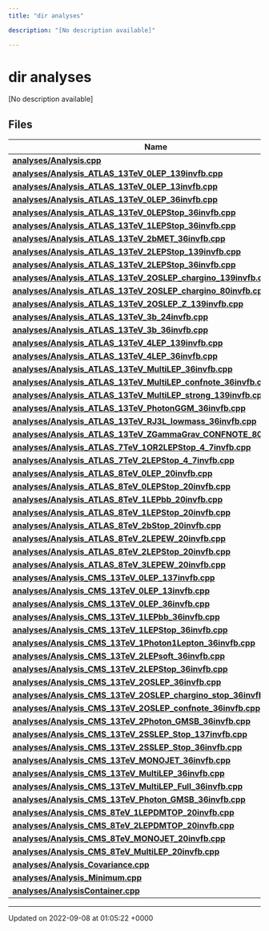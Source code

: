 ```yaml
---
title: "dir analyses"

description: "[No description available]"

---
```


# dir analyses

[No description available]

## Files

| Name           |
| -------------- |
| **[analyses/Analysis.cpp](/documentation/code/files/analysis_8cpp/)**  |
| **[analyses/Analysis_ATLAS_13TeV_0LEP_139invfb.cpp](/documentation/code/files/analysis__atlas__13tev__0lep__139invfb_8cpp/)**  |
| **[analyses/Analysis_ATLAS_13TeV_0LEP_13invfb.cpp](/documentation/code/files/analysis__atlas__13tev__0lep__13invfb_8cpp/)**  |
| **[analyses/Analysis_ATLAS_13TeV_0LEP_36invfb.cpp](/documentation/code/files/analysis__atlas__13tev__0lep__36invfb_8cpp/)**  |
| **[analyses/Analysis_ATLAS_13TeV_0LEPStop_36invfb.cpp](/documentation/code/files/analysis__atlas__13tev__0lepstop__36invfb_8cpp/)**  |
| **[analyses/Analysis_ATLAS_13TeV_1LEPStop_36invfb.cpp](/documentation/code/files/analysis__atlas__13tev__1lepstop__36invfb_8cpp/)**  |
| **[analyses/Analysis_ATLAS_13TeV_2bMET_36invfb.cpp](/documentation/code/files/analysis__atlas__13tev__2bmet__36invfb_8cpp/)**  |
| **[analyses/Analysis_ATLAS_13TeV_2LEPStop_139invfb.cpp](/documentation/code/files/analysis__atlas__13tev__2lepstop__139invfb_8cpp/)**  |
| **[analyses/Analysis_ATLAS_13TeV_2LEPStop_36invfb.cpp](/documentation/code/files/analysis__atlas__13tev__2lepstop__36invfb_8cpp/)**  |
| **[analyses/Analysis_ATLAS_13TeV_2OSLEP_chargino_139invfb.cpp](/documentation/code/files/analysis__atlas__13tev__2oslep__chargino__139invfb_8cpp/)**  |
| **[analyses/Analysis_ATLAS_13TeV_2OSLEP_chargino_80invfb.cpp](/documentation/code/files/analysis__atlas__13tev__2oslep__chargino__80invfb_8cpp/)**  |
| **[analyses/Analysis_ATLAS_13TeV_2OSLEP_Z_139invfb.cpp](/documentation/code/files/analysis__atlas__13tev__2oslep__z__139invfb_8cpp/)**  |
| **[analyses/Analysis_ATLAS_13TeV_3b_24invfb.cpp](/documentation/code/files/analysis__atlas__13tev__3b__24invfb_8cpp/)**  |
| **[analyses/Analysis_ATLAS_13TeV_3b_36invfb.cpp](/documentation/code/files/analysis__atlas__13tev__3b__36invfb_8cpp/)**  |
| **[analyses/Analysis_ATLAS_13TeV_4LEP_139invfb.cpp](/documentation/code/files/analysis__atlas__13tev__4lep__139invfb_8cpp/)**  |
| **[analyses/Analysis_ATLAS_13TeV_4LEP_36invfb.cpp](/documentation/code/files/analysis__atlas__13tev__4lep__36invfb_8cpp/)**  |
| **[analyses/Analysis_ATLAS_13TeV_MultiLEP_36invfb.cpp](/documentation/code/files/analysis__atlas__13tev__multilep__36invfb_8cpp/)**  |
| **[analyses/Analysis_ATLAS_13TeV_MultiLEP_confnote_36invfb.cpp](/documentation/code/files/analysis__atlas__13tev__multilep__confnote__36invfb_8cpp/)**  |
| **[analyses/Analysis_ATLAS_13TeV_MultiLEP_strong_139invfb.cpp](/documentation/code/files/analysis__atlas__13tev__multilep__strong__139invfb_8cpp/)**  |
| **[analyses/Analysis_ATLAS_13TeV_PhotonGGM_36invfb.cpp](/documentation/code/files/analysis__atlas__13tev__photonggm__36invfb_8cpp/)**  |
| **[analyses/Analysis_ATLAS_13TeV_RJ3L_lowmass_36invfb.cpp](/documentation/code/files/analysis__atlas__13tev__rj3l__lowmass__36invfb_8cpp/)**  |
| **[analyses/Analysis_ATLAS_13TeV_ZGammaGrav_CONFNOTE_80invfb.cpp](/documentation/code/files/analysis__atlas__13tev__zgammagrav__confnote__80invfb_8cpp/)**  |
| **[analyses/Analysis_ATLAS_7TeV_1OR2LEPStop_4_7invfb.cpp](/documentation/code/files/analysis__atlas__7tev__1or2lepstop__4__7invfb_8cpp/)**  |
| **[analyses/Analysis_ATLAS_7TeV_2LEPStop_4_7invfb.cpp](/documentation/code/files/analysis__atlas__7tev__2lepstop__4__7invfb_8cpp/)**  |
| **[analyses/Analysis_ATLAS_8TeV_0LEP_20invfb.cpp](/documentation/code/files/analysis__atlas__8tev__0lep__20invfb_8cpp/)**  |
| **[analyses/Analysis_ATLAS_8TeV_0LEPStop_20invfb.cpp](/documentation/code/files/analysis__atlas__8tev__0lepstop__20invfb_8cpp/)**  |
| **[analyses/Analysis_ATLAS_8TeV_1LEPbb_20invfb.cpp](/documentation/code/files/analysis__atlas__8tev__1lepbb__20invfb_8cpp/)**  |
| **[analyses/Analysis_ATLAS_8TeV_1LEPStop_20invfb.cpp](/documentation/code/files/analysis__atlas__8tev__1lepstop__20invfb_8cpp/)**  |
| **[analyses/Analysis_ATLAS_8TeV_2bStop_20invfb.cpp](/documentation/code/files/analysis__atlas__8tev__2bstop__20invfb_8cpp/)**  |
| **[analyses/Analysis_ATLAS_8TeV_2LEPEW_20invfb.cpp](/documentation/code/files/analysis__atlas__8tev__2lepew__20invfb_8cpp/)**  |
| **[analyses/Analysis_ATLAS_8TeV_2LEPStop_20invfb.cpp](/documentation/code/files/analysis__atlas__8tev__2lepstop__20invfb_8cpp/)**  |
| **[analyses/Analysis_ATLAS_8TeV_3LEPEW_20invfb.cpp](/documentation/code/files/analysis__atlas__8tev__3lepew__20invfb_8cpp/)**  |
| **[analyses/Analysis_CMS_13TeV_0LEP_137invfb.cpp](/documentation/code/files/analysis__cms__13tev__0lep__137invfb_8cpp/)**  |
| **[analyses/Analysis_CMS_13TeV_0LEP_13invfb.cpp](/documentation/code/files/analysis__cms__13tev__0lep__13invfb_8cpp/)**  |
| **[analyses/Analysis_CMS_13TeV_0LEP_36invfb.cpp](/documentation/code/files/analysis__cms__13tev__0lep__36invfb_8cpp/)**  |
| **[analyses/Analysis_CMS_13TeV_1LEPbb_36invfb.cpp](/documentation/code/files/analysis__cms__13tev__1lepbb__36invfb_8cpp/)**  |
| **[analyses/Analysis_CMS_13TeV_1LEPStop_36invfb.cpp](/documentation/code/files/analysis__cms__13tev__1lepstop__36invfb_8cpp/)**  |
| **[analyses/Analysis_CMS_13TeV_1Photon1Lepton_36invfb.cpp](/documentation/code/files/analysis__cms__13tev__1photon1lepton__36invfb_8cpp/)**  |
| **[analyses/Analysis_CMS_13TeV_2LEPsoft_36invfb.cpp](/documentation/code/files/analysis__cms__13tev__2lepsoft__36invfb_8cpp/)**  |
| **[analyses/Analysis_CMS_13TeV_2LEPStop_36invfb.cpp](/documentation/code/files/analysis__cms__13tev__2lepstop__36invfb_8cpp/)**  |
| **[analyses/Analysis_CMS_13TeV_2OSLEP_36invfb.cpp](/documentation/code/files/analysis__cms__13tev__2oslep__36invfb_8cpp/)**  |
| **[analyses/Analysis_CMS_13TeV_2OSLEP_chargino_stop_36invfb.cpp](/documentation/code/files/analysis__cms__13tev__2oslep__chargino__stop__36invfb_8cpp/)**  |
| **[analyses/Analysis_CMS_13TeV_2OSLEP_confnote_36invfb.cpp](/documentation/code/files/analysis__cms__13tev__2oslep__confnote__36invfb_8cpp/)**  |
| **[analyses/Analysis_CMS_13TeV_2Photon_GMSB_36invfb.cpp](/documentation/code/files/analysis__cms__13tev__2photon__gmsb__36invfb_8cpp/)**  |
| **[analyses/Analysis_CMS_13TeV_2SSLEP_Stop_137invfb.cpp](/documentation/code/files/analysis__cms__13tev__2sslep__stop__137invfb_8cpp/)**  |
| **[analyses/Analysis_CMS_13TeV_2SSLEP_Stop_36invfb.cpp](/documentation/code/files/analysis__cms__13tev__2sslep__stop__36invfb_8cpp/)**  |
| **[analyses/Analysis_CMS_13TeV_MONOJET_36invfb.cpp](/documentation/code/files/analysis__cms__13tev__monojet__36invfb_8cpp/)**  |
| **[analyses/Analysis_CMS_13TeV_MultiLEP_36invfb.cpp](/documentation/code/files/analysis__cms__13tev__multilep__36invfb_8cpp/)**  |
| **[analyses/Analysis_CMS_13TeV_MultiLEP_Full_36invfb.cpp](/documentation/code/files/analysis__cms__13tev__multilep__full__36invfb_8cpp/)**  |
| **[analyses/Analysis_CMS_13TeV_Photon_GMSB_36invfb.cpp](/documentation/code/files/analysis__cms__13tev__photon__gmsb__36invfb_8cpp/)**  |
| **[analyses/Analysis_CMS_8TeV_1LEPDMTOP_20invfb.cpp](/documentation/code/files/analysis__cms__8tev__1lepdmtop__20invfb_8cpp/)**  |
| **[analyses/Analysis_CMS_8TeV_2LEPDMTOP_20invfb.cpp](/documentation/code/files/analysis__cms__8tev__2lepdmtop__20invfb_8cpp/)**  |
| **[analyses/Analysis_CMS_8TeV_MONOJET_20invfb.cpp](/documentation/code/files/analysis__cms__8tev__monojet__20invfb_8cpp/)**  |
| **[analyses/Analysis_CMS_8TeV_MultiLEP_20invfb.cpp](/documentation/code/files/analysis__cms__8tev__multilep__20invfb_8cpp/)**  |
| **[analyses/Analysis_Covariance.cpp](/documentation/code/files/analysis__covariance_8cpp/)**  |
| **[analyses/Analysis_Minimum.cpp](/documentation/code/files/analysis__minimum_8cpp/)**  |
| **[analyses/AnalysisContainer.cpp](/documentation/code/files/analysiscontainer_8cpp/)**  |






-------------------------------

Updated on 2022-09-08 at 01:05:22 +0000
